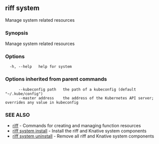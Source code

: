 ## riff system

Manage system related resources

### Synopsis

Manage system related resources

### Options

```
  -h, --help   help for system
```

### Options inherited from parent commands

```
      --kubeconfig path   the path of a kubeconfig (default "~/.kube/config")
      --master address    the address of the Kubernetes API server; overrides any value in kubeconfig
```

### SEE ALSO

* [riff](riff.md)	 - Commands for creating and managing function resources
* [riff system install](riff_system_install.md)	 - Install the riff and Knative system components
* [riff system uninstall](riff_system_uninstall.md)	 - Remove all riff and Knative system components

